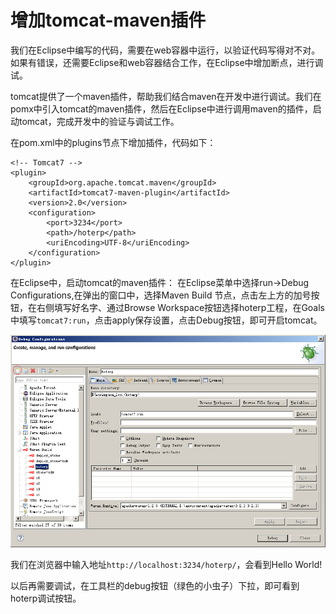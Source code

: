 # 增加tomcat-maven插件

我们在Eclipse中编写的代码，需要在web容器中运行，以验证代码写得对不对。如果有错误，还需要Eclipse和web容器结合工作，在Eclipse中增加断点，进行调试。

tomcat提供了一个maven插件，帮助我们结合maven在开发中进行调试。我们在pomx中引入tomcat的maven插件，然后在Eclipse中进行调用maven的插件，启动tomcat，完成开发中的验证与调试工作。

在pom.xml中的plugins节点下增加插件，代码如下：
```
<!-- Tomcat7 -->
<plugin>
	<groupId>org.apache.tomcat.maven</groupId>
	<artifactId>tomcat7-maven-plugin</artifactId>
	<version>2.0</version>
	<configuration>
		<port>3234</port>
		<path>/hoterp</path>
		<uriEncoding>UTF-8</uriEncoding>
	</configuration>
</plugin>
```

在Eclipse中，启动tomcat的maven插件：
在Eclipse菜单中选择run->Debug Configurations,在弹出的窗口中，选择Maven Build 节点，点击左上方的加号按钮，在右侧填写好名字、通过Browse Workspace按钮选择hoterp工程，在Goals中填写`tomcat7:run`，点击apply保存设置，点击Debug按钮，即可开启tomcat。

![Figure 1-9](images/1/Eclipse建立调试按钮.jpg)

我们在浏览器中输入地址`http://localhost:3234/hoterp/`，会看到Hello World!

以后再需要调试，在工具栏的debug按钮（绿色的小虫子）下拉，即可看到hoterp调试按钮。



